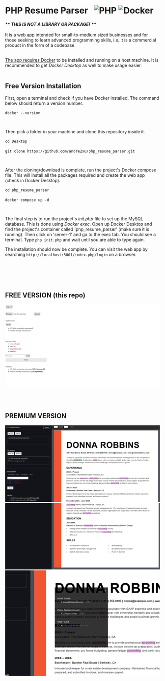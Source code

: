 # PHP Resume Parser &nbsp; ![PHP](https://img.shields.io/badge/php-%23777BB4.svg?style=for-the-badge&logo=php&logoColor=white) ![Docker](https://img.shields.io/badge/docker-%230db7ed.svg?style=for-the-badge&logo=docker&logoColor=white)<br>

***\*\* THIS IS NOT A LIBRARY OR PACKAGE! \*\****<br><br>
It is a web app intended for small-to-medium sized businesses and for those seeking to learn advanced programming skills, i.e. it is a commercial product in the form of a codebase.
<br><br>

<ins>The app requires Docker</ins> to be installed and running on a host machine. It is recommended to get *Docker Desktop* as well to make usage easier.
<br><br>

## Free Version Installation
First, open a terminal and check if you have Docker installed. The command below should return a version number.
```
docker --version
```
<br>

Then pick a folder in your machine and clone this repository inside it.
```
cd Desktop

git clone https://github.com/andre2xu/php_resume_parser.git
```
<br>

After the cloning/download is complete, run the project's Docker compose file. This will install all the packages required and create the web app (check in Docker Desktop).
```
cd php_resume_parser

docker compose up -d
```
<br>

The final step is to run the project's *init.php* file to set up the MySQL database. This is done using *Docker exec*. Open up Docker Desktop and find the project's container called 'php_resume_parser' (make sure it is running). Then click on 'server-1' and go to the exec tab. You should see a terminal. Type `php init.php` and wait until you are able to type again.
<br>

The installation should now be complete. You can visit the web app by searching `http://localhost:5001/index.php/login` on a browser.

<br><br><br><br>

## FREE VERSION (this repo)
![Free Version Dashboard](./demo/free%20version%20dashboard.png)
<br><br><br><br>

## PREMIUM VERSION
![Premium Version Dashboard 1](./demo/premium%20version%20dashboard%201.png)
![Premium Version Dashboard 2](./demo/premium%20version%20dashboard%202.png)
![Premium Version Dashboard 3](./demo/premium%20version%20dashboard%203.png)